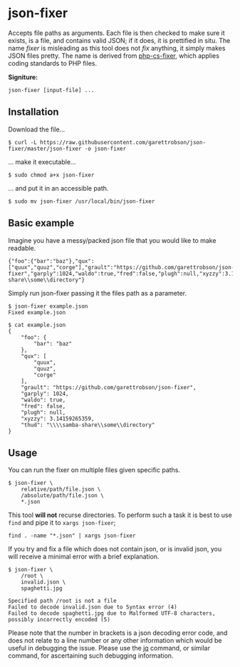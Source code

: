 # json-fixer
Accepts file paths as arguments. Each file is then checked to make sure it
exists, is a file, and contains valid JSON; if it does, it is prettified in
situ. The name *fixer* is misleading as this tool does not *fix* anything, it
simply makes JSON files pretty. The name is derived from [php-cs-fixer](https://github.com/FriendsOfPHP/PHP-CS-Fixer), which applies coding standards to PHP
files.

**Signiture:**

`json-fixer [input-file] ...`

## Installation

Download the file…

```
$ curl -L https://raw.githubusercontent.com/garettrobson/json-fixer/master/json-fixer -o json-fixer
```

… make it executable…

```
$ sudo chmod a+x json-fixer
```

… and put it in an accessible path.

```
$ sudo mv json-fixer /usr/local/bin/json-fixer
```

## Basic example

Imagine you have a messy/packed json file that you would like to make readable.

```
{"foo":{"bar":"baz"},"qux":["quux","quuz","corge"],"grault":"https://github.com/garettrobson/json-fixer","garply":1024,"waldo":true,"fred":false,"plugh":null,"xyzzy":3.14159265359,"thud":"\\\\samba-share\\some\\directory"}
```

Simply run json-fixer passing it the files path as a parameter.

```
$ json-fixer example.json
Fixed example.json
```

```
$ cat example.json
{
    "foo": {
        "bar": "baz"
    },
    "qux": [
        "quux",
        "quuz",
        "corge"
    ],
    "grault": "https://github.com/garettrobson/json-fixer",
    "garply": 1024,
    "waldo": true,
    "fred": false,
    "plugh": null,
    "xyzzy": 3.14159265359,
    "thud": "\\\\samba-share\\some\\directory"
}
```


## Usage

You can run the fixer on multiple files given specific paths.

```
$ json-fixer \
    relative/path/file.json \
    /absolute/path/file.json \
    *.json
```

This tool **will not** recurse directories. To perform such a task it is best to
use `find` and pipe it to `xargs json-fixer`;

```
find . -name "*.json" | xargs json-fixer
```

If you try and fix a file which does not contain json, or is invalid json, you
will receive a minimal error with a brief explanation.

```
$ json-fixer \
    /root \
    invalid.json \
    spaghetti.jpg
```

```
Specified path /root is not a file
Failed to decode invalid.json due to Syntax error (4)
Failed to decode spaghetti.jpg due to Malformed UTF-8 characters, possibly incorrectly encoded (5)
```

Please note that the number in brackets is a json decoding error code, and does
not relate to a line number or any other information which would be useful in
debugging the issue. Please use the [jq](https://stedolan.github.io/jq/)
command, or similar command, for ascertaining such debugging information.

